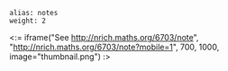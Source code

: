 ````
alias: notes
weight: 2
````

<:= iframe("See http://nrich.maths.org/6703/note", "http://nrich.maths.org/6703/note?mobile=1", 700, 1000, image="thumbnail.png") :>